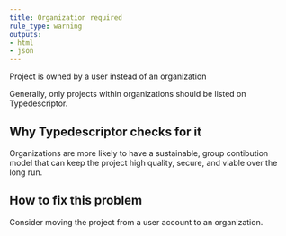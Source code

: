 ```yaml
---
title: Organization required
rule_type: warning
outputs:
- html
- json
---
```


Project is owned by a user instead of an organization

Generally, only projects within organizations should be listed on Typedescriptor.

## Why Typedescriptor checks for it

Organizations are more likely to have a sustainable, group contibution model that can keep the project high quality, secure, and viable over the long run.

## How to fix this problem

Consider moving the project from a user account to an organization.